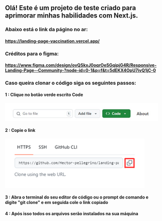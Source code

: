 ## Olá! Este é um projeto de teste criado para aprimorar minhas habilidades com Next.js.

### Abaixo está o link da págino no ar: 
#### <a href="https://landing-page-vaccination.vercel.app/" target="_blank"> https://landing-page-vaccination.vercel.app/ </a>

### Créditos para o figma: 
#### <a href="https://www.figma.com/design/ovQSkxJ0oqrOeSGqipjG4R/Responsive-Landing-Page--Community-?node-id=0-1&p=f&t=5dEKX4OpU7ivQ1jC-0" target="_blank"> https://www.figma.com/design/ovQSkxJ0oqrOeSGqipjG4R/Responsive-Landing-Page--Community-?node-id=0-1&p=f&t=5dEKX4OpU7ivQ1jC-0 </a>


### Caso queira clonar o código siga os seguintes passos: 

#### 1 : Clique no botão verde escrito Code 
<img alt="Imagem do botão verde" src="./public/print- code.jpg">

#### 2 : Copie o link
<img alt="Imagem para copiar o link" src="./public/print-copyCode.png">

#### 3 : Abra o terminal do seu editor de código ou o prompt de comando e digite "git clone" e em seguida cole o link copiado

#### 4 : Após isso todos os arquivos serão instalados na sua máquina
